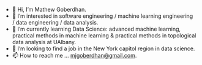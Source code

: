 - 👋 Hi, I’m Mathew Goberdhan.
- 👀 I’m interested in software engineering / machine learning engineering / data engineering / data analysis.
- 🌱 I’m currently learning Data Science: advanced machine learning, practical methods in machine learning & practical methods in topological data analysis at UAlbany.
- 💞️ I’m looking to find a job in the New York capitol region in data science.
- 📫 How to reach me ... mjgoberdhan@gmail.com.

<!---
mjgoberdhan/mjgoberdhan is a ✨ special ✨ repository because its `README.md` (this file) appears on your GitHub profile.
You can click the Preview link to take a look at your changes.
--->
